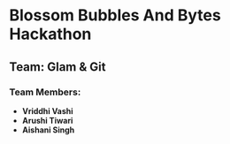# Blossom Bubbles And Bytes Hackathon  
## Team: Glam & Git  

### Team Members:  
- **Vriddhi Vashi**  
- **Arushi Tiwari**  
- **Aishani Singh**  
